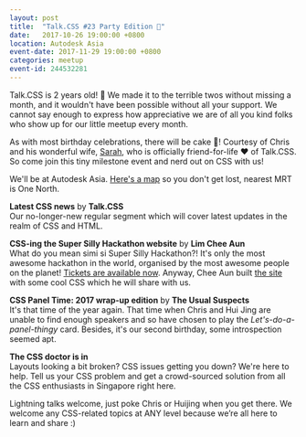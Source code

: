 ```yaml
---
layout: post
title:  "Talk.CSS #23 Party Edition 🎉"
date:   2017-10-26 19:00:00 +0800
location: Autodesk Asia
event-date: 2017-11-29 19:00:00 +0800
categories: meetup
event-id: 244532281
---
```

Talk.CSS is 2 years old! <span class="emoji" role="img" tabindex="0" aria-label="person dancing">&#x1F483;</span> We made it to the terrible twos without missing a month, and it wouldn't have been possible without all your support. We cannot say enough to express how appreciative we are of all you kind folks who show up for our little meetup every month.

As with most birthday celebrations, there will be cake <span class="emoji" role="img" tabindex="0" aria-label="birthday cake">&#x1F382;</span>! Courtesy of Chris and his wonderful wife, [Sarah](https://twitter.com/sazzarj), who is officially friend-for-life <span class="emoji" role="img" tabindex="0" aria-label="red heart">&#x2764;&#xFE0F;</span> of Talk.CSS. So come join this tiny milestone event and nerd out on CSS with us!

We'll be at Autodesk Asia. [Here's a map](https://www.google.com.sg/maps/place/Autodesk+Singapore+Research+%26+Development+Centre/@1.2981512,103.7901703,15z/data=!4m5!3m4!1s0x0:0x12b2e47347949a7a!8m2!3d1.2981512!4d103.7901703) so you don't get lost, nearest MRT is One North.

**Latest CSS news** by **Talk.CSS**  
Our no-longer-new regular segment which will cover latest updates in the realm of CSS and HTML.

**CSS-ing the Super Silly Hackathon website** by **Lim Chee Aun**  
What do you mean simi si Super Silly Hackathon?! It's only the most awesome hackathon in the world, organised by the most awesome people on the planet! [Tickets are available now](https://supersillyhackathon.sg/). Anyway, Chee Aun built [the site](https://supersillyhackathon.sg/) with some cool CSS which he will share with us.

**CSS Panel Time: 2017 wrap-up edition** by **The Usual Suspects**  
It's that time of the year again. That time when Chris and Hui Jing are unable to find enough speakers and so have chosen to play the *Let's-do-a-panel-thingy* card. Besides, it's our second birthday, some introspection seemed apt.

**The CSS doctor is in**  
Layouts looking a bit broken? CSS issues getting you down? We're here to help. Tell us your CSS problem and get a crowd-sourced solution from all the CSS enthusiasts in Singapore right here.

Lightning talks welcome, just poke Chris or Huijing when you get there. We welcome any CSS-related topics at ANY level because we’re all here to learn and share :)
